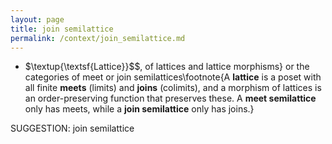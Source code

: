 ```yaml
---
layout: page
title: join semilattice
permalink: /context/join_semilattice.md
---
```

-  $\textup{\textsf{Lattice}}$$, of lattices and lattice morphisms} or the categories of  meet or join semilattices\footnote{A **lattice** is a poset with all finite **meets** (limits) and **joins** (colimits), and a morphism of lattices is an order-preserving function that preserves these. A **meet semilattice** only has meets, while a **join semilattice** only has joins.}

SUGGESTION: join semilattice
